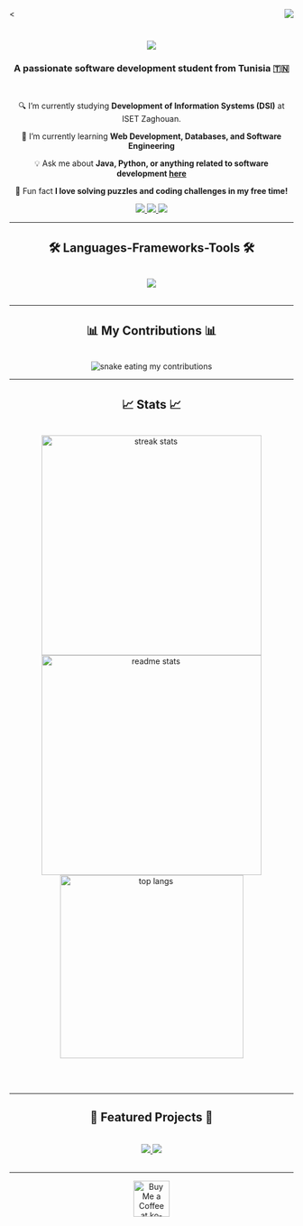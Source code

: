 <<img align="right" src="https://visitor-badge.laobi.icu/badge?page_id=tasnimebm.tasnimebm" />

<h1 align="center">
    <img src="https://readme-typing-svg.herokuapp.com/?font=Righteous&size=35&center=true&vCenter=true&width=500&height=70&duration=4000&lines=Hello+World!+🌍;+I'm+Tasnime+Ben+Mabrouk!;" />
</h1>

<h3 align="center">A passionate software development student from Tunisia 🇹🇳</h3>

<br/>

<div align="center">
 
 🔍 I’m currently studying **Development of Information Systems (DSI)** at ISET Zaghouan.
 
 🌟 I’m currently learning **Web Development, Databases, and Software Engineering**

💡 Ask me about **Java, Python, or anything related to software development [here](https://github.com/tasnimebm/tasnimebm/issues)**

🎉 Fun fact **I love solving puzzles and coding challenges in my free time!**

 </div>
 
<div align="center"> 
  <a href="mailto:tasnimebenmabrouk2004@gmail.com">
    <img src="https://img.shields.io/badge/Gmail-333333?style=for-the-badge&logo=gmail&logoColor=red" />
  </a>
  <a href="https://linkedin.com/in/your-linkedin" target="_blank">
    <img src="https://img.shields.io/badge/LinkedIn-0077B5?style=for-the-badge&logo=linkedin&logoColor=white" target="_blank" />
  </a>
  <a href="https://tasnimebm.github.io" target="_blank">
     <img src="https://img.shields.io/badge/Portfolio-FF5722?style=for-the-badge&logo=todoist&logoColor=white" target="_blank" />
  </a>
</div>

 <hr/>
 
<h2 align="center">🛠️ Languages-Frameworks-Tools 🛠️</h2>
<br/>
<div align="center">
    <img src="https://skillicons.dev/icons?i=java,python,html,css,vscode,github,figma,git,react,javascript,mysql,spring,flask,bootstrap" />
</div>

<br/>
<hr/>

<div align="center">
  <h2>📊 My Contributions 📊</h2>
  <br>
  <img alt="snake eating my contributions" src="https://raw.githubusercontent.com/tasnimebm/tasnimebm/output/github-contribution-grid-snake.svg" />
</div>

<hr/>

<h2 align="center">📈 Stats 📈</h2>
<br>
<div align=center>
  <img width=390 src="https://github-readme-streak-stats.herokuapp.com/?user=tasnimebm&count_private=true&theme=react&border_radius=10" alt="streak stats"/>
  <img width=390 src="https://github-readme-stats.vercel.app/api?username=tasnimebm&count_private=true&show_icons=true&theme=react&rank_icon=github&border_radius=10" alt="readme stats" />
  <br/>
  <img width=325 align="center" src="https://github-readme-stats.vercel.app/api/top-langs/?username=tasnimebm&hide=HTML&langs_count=8&layout=compact&theme=react&border_radius=10&size_weight=0.5&count_weight=0.5&exclude_repo=github-readme-stats" alt="top langs" />
</div>

<br/><br/>

<hr/>

<h2 align="center">🚀 Featured Projects 🚀</h2>
<br/>
<div align="center">
  <a href="https://github.com/tasnimebm/project-1">
    <img src="https://github-readme-stats.vercel.app/api/pin/?username=tasnimebm&repo=project-1&theme=react&border_radius=10" />
  </a>
  <a href="https://github.com/tasnimebm/project-2">
    <img src="https://github-readme-stats.vercel.app/api/pin/?username=tasnimebm&repo=project-2&theme=react&border_radius=10" />
  </a>
</div>

<br/>
<hr/>

<div align="center">
<a href='https://ko-fi.com/your-ko-fi' target='_blank'><img height='64' style='border:0px;height:64px;' src='https://storage.ko-fi.com/cdn/kofi1.png?v=3' border='0' alt='Buy Me a Coffee at ko-fi.com' /></a>
</div>

<br/>
